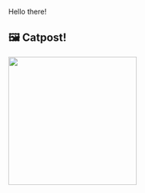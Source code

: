 Hello there!



## 🖼️ Catpost!

<sub>
    <img src="https://cdn2.thecatapi.com/images/e5f.jpg" height="256">
</sub>

